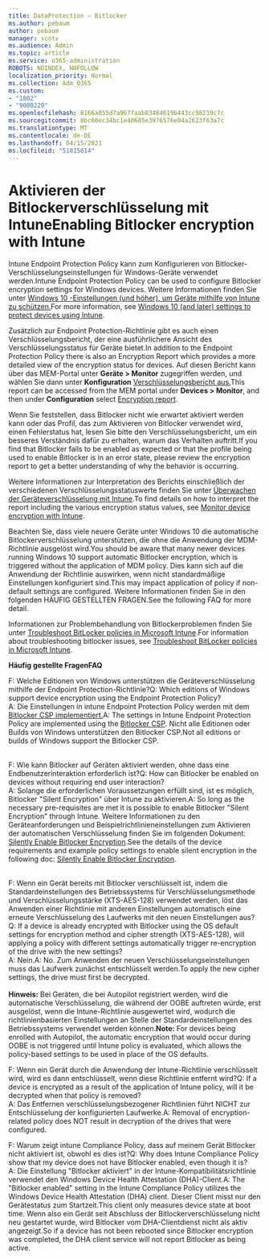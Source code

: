 ```yaml
---
title: DataProtection – Bitlocker
ms.author: pebaum
author: pebaum
manager: scotv
ms.audience: Admin
ms.topic: article
ms.service: o365-administration
ROBOTS: NOINDEX, NOFOLLOW
localization_priority: Normal
ms.collection: Adm_O365
ms.custom:
- "1802"
- "9000220"
ms.openlocfilehash: 8166a055d7a967faab83484619b443cc98239c7c
ms.sourcegitcommit: 8bc60ec34bc1e40685e3976576e04a2623f63a7c
ms.translationtype: MT
ms.contentlocale: de-DE
ms.lasthandoff: 04/15/2021
ms.locfileid: "51815614"
---
```

# <a name="enabling-bitlocker-encryption-with-intune"></a><span data-ttu-id="17179-102">Aktivieren der Bitlockerverschlüsselung mit Intune</span><span class="sxs-lookup"><span data-stu-id="17179-102">Enabling Bitlocker encryption with Intune</span></span>

<span data-ttu-id="17179-103">Intune Endpoint Protection Policy kann zum Konfigurieren von Bitlocker-Verschlüsselungseinstellungen für Windows-Geräte verwendet werden.</span><span class="sxs-lookup"><span data-stu-id="17179-103">Intune Endpoint Protection Policy can be used to configure Bitlocker encryption settings for Windows devices.</span></span> <span data-ttu-id="17179-104">Weitere Informationen finden Sie unter [Windows 10 -Einstellungen (und höher), um Geräte mithilfe von Intune zu schützen.](https://docs.microsoft.com/intune/endpoint-protection-windows-10#windows-encryption)</span><span class="sxs-lookup"><span data-stu-id="17179-104">For more information, see [Windows 10 (and later) settings to protect devices using Intune](https://docs.microsoft.com/intune/endpoint-protection-windows-10#windows-encryption).</span></span>

<span data-ttu-id="17179-105">Zusätzlich zur Endpoint Protection-Richtlinie gibt es auch einen Verschlüsselungsbericht, der eine ausführlichere Ansicht des Verschlüsselungsstatus für Geräte bietet.</span><span class="sxs-lookup"><span data-stu-id="17179-105">In addition to the Endpoint Protection Policy there is also an Encryption Report which provides a more detailed view of the encryption status for devices.</span></span> <span data-ttu-id="17179-106">Auf diesen Bericht kann über das MEM-Portal unter **Geräte > Monitor** zugegriffen werden, und wählen Sie dann unter **Konfiguration** [Verschlüsselungsbericht aus.](https://endpoint.microsoft.com/#blade/Microsoft_Intune_DeviceSettings/DevicesMonitorMenu/encryptionReport)</span><span class="sxs-lookup"><span data-stu-id="17179-106">This report can be accessed from the MEM portal under **Devices > Monitor**, and then under **Configuration** select [Encryption report](https://endpoint.microsoft.com/#blade/Microsoft_Intune_DeviceSettings/DevicesMonitorMenu/encryptionReport).</span></span>

<span data-ttu-id="17179-107">Wenn Sie feststellen, dass Bitlocker nicht wie erwartet aktiviert werden kann oder das Profil, das zum Aktivieren von Bitlocker verwendet wird, einen Fehlerstatus hat, lesen Sie bitte den Verschlüsselungsbericht, um ein besseres Verständnis dafür zu erhalten, warum das Verhalten auftritt.</span><span class="sxs-lookup"><span data-stu-id="17179-107">If you find that Bitlocker fails to be enabled as expected or that the profile being used to enable Bitlocker is in an error state, please review the encryption report to get a better understanding of why the behavior is occurring.</span></span>

<span data-ttu-id="17179-108">Weitere Informationen zur Interpretation des Berichts einschließlich der verschiedenen Verschlüsselungsstatuswerte finden Sie unter [Überwachen der Geräteverschlüsselung mit Intune](https://docs.microsoft.com/mem/intune/protect/encryption-monitor).</span><span class="sxs-lookup"><span data-stu-id="17179-108">To find details on how to interpret the report including the various encryption status values, see [Monitor device encryption with Intune](https://docs.microsoft.com/mem/intune/protect/encryption-monitor).</span></span>

<span data-ttu-id="17179-109">Beachten Sie, dass viele neuere Geräte unter Windows 10 die automatische Bitlockerverschlüsselung unterstützen, die ohne die Anwendung der MDM-Richtlinie ausgelöst wird.</span><span class="sxs-lookup"><span data-stu-id="17179-109">You should be aware that many newer devices running Windows 10 support automatic Bitlocker encryption, which is triggered without the application of MDM policy.</span></span> <span data-ttu-id="17179-110">Dies kann sich auf die Anwendung der Richtlinie auswirken, wenn nicht standardmäßige Einstellungen konfiguriert sind.</span><span class="sxs-lookup"><span data-stu-id="17179-110">This may impact application of policy if non-default settings are configured.</span></span> <span data-ttu-id="17179-111">Weitere Informationen finden Sie in den folgenden HÄUFIG GESTELLTEN FRAGEN.</span><span class="sxs-lookup"><span data-stu-id="17179-111">See the following FAQ for more detail.</span></span>

<span data-ttu-id="17179-112">Informationen zur Problembehandlung von Bitlockerproblemen finden Sie unter [Troubleshoot BitLocker policies in Microsoft Intune](https://docs.microsoft.com/intune/protect/troubleshoot-bitlocker-policies).</span><span class="sxs-lookup"><span data-stu-id="17179-112">For information about troubleshooting bitlocker issues, see [Troubleshoot BitLocker policies in Microsoft Intune](https://docs.microsoft.com/intune/protect/troubleshoot-bitlocker-policies).</span></span>
 
 
<span data-ttu-id="17179-113">**Häufig gestellte Fragen**</span><span class="sxs-lookup"><span data-stu-id="17179-113">**FAQ**</span></span>

<span data-ttu-id="17179-114">F: Welche Editionen von Windows unterstützen die Geräteverschlüsselung mithilfe der Endpoint Protection-Richtlinie?</span><span class="sxs-lookup"><span data-stu-id="17179-114">Q: Which editions of Windows support device encryption using the Endpoint Protection Policy?</span></span><br>
<span data-ttu-id="17179-115">A: Die Einstellungen in intune Endpoint Protection Policy werden mit dem [Bitlocker CSP implementiert.](https://docs.microsoft.com/windows/client-management/mdm/bitlocker-csp)</span><span class="sxs-lookup"><span data-stu-id="17179-115">A: The settings in Intune Endpoint Protection Policy are implemented using the [Bitlocker CSP](https://docs.microsoft.com/windows/client-management/mdm/bitlocker-csp).</span></span> <span data-ttu-id="17179-116">Nicht alle Editionen oder Builds von Windows unterstützen den Bitlocker CSP.</span><span class="sxs-lookup"><span data-stu-id="17179-116">Not all editions or builds of Windows support the Bitlocker CSP.</span></span> <br><br>

<span data-ttu-id="17179-117">F: Wie kann Bitlocker auf Geräten aktiviert werden, ohne dass eine Endbenutzerinteraktion erforderlich ist?</span><span class="sxs-lookup"><span data-stu-id="17179-117">Q: How can Bitlocker be enabled on devices without requiring end user interaction?</span></span><br>
<span data-ttu-id="17179-118">A: Solange die erforderlichen Voraussetzungen erfüllt sind, ist es möglich, Bitlocker "Silent Encryption" über Intune zu aktivieren.</span><span class="sxs-lookup"><span data-stu-id="17179-118">A: So long as the necessary pre-requisites are met it is possible to enable Bitlocker "Silent Encryption" through Intune.</span></span> <span data-ttu-id="17179-119">Weitere Informationen zu den Geräteanforderungen und Beispielrichtlinieneinstellungen zum Aktivieren der automatischen Verschlüsselung finden Sie im folgenden Dokument: [Silently Enable Bitlocker Encryption](https://docs.microsoft.com/mem/intune/protect/encrypt-devices#silently-enable-bitlocker-on-devices).</span><span class="sxs-lookup"><span data-stu-id="17179-119">See the details of the device requirements and example policy settings to enable silent encryption in the following doc: [Silently Enable Bitlocker Encryption](https://docs.microsoft.com/mem/intune/protect/encrypt-devices#silently-enable-bitlocker-on-devices).</span></span> <br><br>

<span data-ttu-id="17179-120">F: Wenn ein Gerät bereits mit Bitlocker verschlüsselt ist, indem die Standardeinstellungen des Betriebssystems für Verschlüsselungsmethode und Verschlüsselungsstärke (XTS-AES-128) verwendet werden, löst das Anwenden einer Richtlinie mit anderen Einstellungen automatisch eine erneute Verschlüsselung des Laufwerks mit den neuen Einstellungen aus?</span><span class="sxs-lookup"><span data-stu-id="17179-120">Q: If a device is already encrypted with Bitlocker using the OS default settings for encryption method and cipher strength (XTS-AES-128), will applying a policy with different settings automatically trigger re-encryption of the drive with the new settings?</span></span><br>
<span data-ttu-id="17179-121">A: Nein.</span><span class="sxs-lookup"><span data-stu-id="17179-121">A: No.</span></span> <span data-ttu-id="17179-122">Zum Anwenden der neuen Verschlüsselungseinstellungen muss das Laufwerk zunächst entschlüsselt werden.</span><span class="sxs-lookup"><span data-stu-id="17179-122">To apply the new cipher settings, the drive must first be decrypted.</span></span><br><br>
<span data-ttu-id="17179-123">**Hinweis:** Bei Geräten, die bei Autopilot registriert werden, wird die automatische Verschlüsselung, die während der OOBE auftreten würde, erst ausgelöst, wenn die Intune-Richtlinie ausgewertet wird, wodurch die richtlinienbasierten Einstellungen an Stelle der Standardeinstellungen des Betriebssystems verwendet werden können.</span><span class="sxs-lookup"><span data-stu-id="17179-123">**Note:** For devices being enrolled with Autopilot, the automatic encryption that would occur during OOBE is not triggered until Intune policy is evaluated, which allows the policy-based settings to be used in place of the OS defaults.</span></span>
 
<span data-ttu-id="17179-124">F: Wenn ein Gerät durch die Anwendung der Intune-Richtlinie verschlüsselt wird, wird es dann entschlüsselt, wenn diese Richtlinie entfernt wird?</span><span class="sxs-lookup"><span data-stu-id="17179-124">Q: If a device is encrypted as a result of the  application of Intune policy, will it be decrypted when that policy is removed?</span></span><br>
<span data-ttu-id="17179-125">A: Das Entfernen verschlüsselungsbezogener Richtlinien führt NICHT zur Entschlüsselung der konfigurierten Laufwerke.</span><span class="sxs-lookup"><span data-stu-id="17179-125">A: Removal of encryption-related policy does NOT result in decryption of the drives that were configured.</span></span>
 
<span data-ttu-id="17179-126">F: Warum zeigt intune Compliance Policy, dass auf meinem Gerät Bitlocker nicht aktiviert ist, obwohl es dies ist?</span><span class="sxs-lookup"><span data-stu-id="17179-126">Q: Why does Intune Compliance Policy show that my device does not have Bitlocker enabled, even though it is?</span></span><br>
<span data-ttu-id="17179-127">A: Die Einstellung "Bitlocker aktiviert" in der Intune-Kompatibilitätsrichtlinie verwendet den Windows Device Health Attestation (DHA)-Client.</span><span class="sxs-lookup"><span data-stu-id="17179-127">A: The "Bitlocker enabled" setting in the Intune Compliance Policy utilizes the Windows Device Health Attestation  (DHA) client.</span></span> <span data-ttu-id="17179-128">Dieser Client misst nur den Gerätestatus zum Startzeit.</span><span class="sxs-lookup"><span data-stu-id="17179-128">This client only measures device state at boot time.</span></span> <span data-ttu-id="17179-129">Wenn also ein Gerät seit Abschluss der Bitlockerverschlüsselung nicht neu gestartet wurde, wird Bitlocker vom DHA-Clientdienst nicht als aktiv angezeigt.</span><span class="sxs-lookup"><span data-stu-id="17179-129">So if a device has not been rebooted since Bitlocker encryption was completed, the DHA client service will not report Bitlocker as being active.</span></span>
 
 